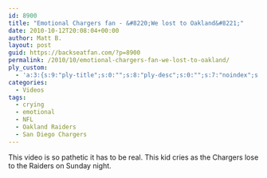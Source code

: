```yaml
---
id: 8900
title: "Emotional Chargers fan - &#8220;We lost to Oakland&#8221;"
date: 2010-10-12T20:08:04+00:00
author: Matt B.
layout: post
guid: https://backseatfan.com/?p=8900
permalink: /2010/10/emotional-chargers-fan-we-lost-to-oakland/
ply_custom:
  - 'a:3:{s:9:"ply-title";s:0:"";s:8:"ply-desc";s:0:"";s:7:"noindex";s:0:"";}'
categories:
  - Videos
tags:
  - crying
  - emotional
  - NFL
  - Oakland Raiders
  - San Diego Chargers
---
```


<div class="entry">
  <p>
    This video is so pathetic it has to be real. This kid cries as the Chargers lose to the Raiders on Sunday night.<br />
  </p>
</div>

